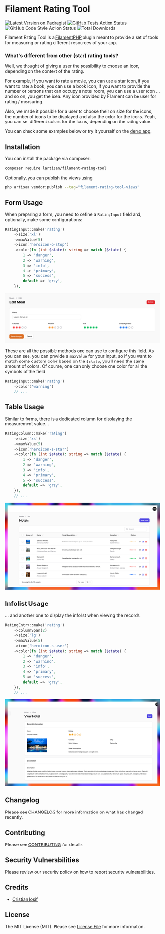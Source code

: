# Filament Rating Tool

[![Latest Version on Packagist](https://img.shields.io/packagist/v/lartisan/filament-rating-tool.svg?style=flat-square)](https://packagist.org/packages/lartisan/filament-rating-tool)
[![GitHub Tests Action Status](https://img.shields.io/github/actions/workflow/status/lartisan/filament-rating-tool/run-tests.yml?branch=main&label=tests&style=flat-square)](https://github.com/lartisan/filament-rating-tool/actions?query=workflow%3Arun-tests+branch%3Amain)
[![GitHub Code Style Action Status](https://img.shields.io/github/actions/workflow/status/lartisan/filament-rating-tool/fix-php-code-style-issues.yml?branch=main&label=code%20style&style=flat-square)](https://github.com/lartisan/filament-rating-tool/actions?query=workflow%3A"Fix+PHP+code+style+issues"+branch%3Amain)
[![Total Downloads](https://img.shields.io/packagist/dt/lartisan/filament-rating-tool.svg?style=flat-square)](https://packagist.org/packages/lartisan/filament-rating-tool)



Filament Rating Tool is a [FilamentPHP](https://filamentphp.com) plugin meant to provide a set of tools for measuring or rating different resources of your app.

### What's different from other (star) rating tools?

Well, we thought of giving a user the possibility to choose an icon, depending on the context of the rating. 

For example, if you want to rate a movie, you can use a star icon, if you want to rate a book, you can use a book icon, if you want to provide the number of persons that can occupy a hotel room, you can use a user icon ... and so on, you get the idea. Any icon provided by Filament can be user for rating / measuring.

Also, we made it possible for a user to choose their on size for the icons, the number of icons to be displayed and also the color for the icons. Yeah, you can set different colors for the icons, depending on the rating value.

You can check some examples below or try it yourself on the [demo app](https://www.filamentcomponents.com).

## Installation

You can install the package via composer:

```bash
composer require lartisan/filament-rating-tool
```

Optionally, you can publish the views using

```bash
php artisan vendor:publish --tag="filament-rating-tool-views"
```

## Form Usage
When preparing a form, you need to define a `RatingInput` field and, optionally, make some configurations:

```php
RatingInput::make('rating')
    ->size('xl')
    ->maxValue(5)
    ->icon('heroicon-o-stop')
    ->color(fn (int $state): string => match ($state) {
        1 => 'danger',
        2 => 'warning',
        3 => 'info',
        4 => 'primary',
        5 => 'success',
        default => 'gray',
    }),
```

![Edit meals form](./screenshots/meals-edit.png "Edit meals form")

These are all the possible methods one can use to configure this field. As you can see, you can provide a `maxValue` for your input, so if you want to match some custom color based on the `$state`, you'll need the same amount of colors. Of course, one can only choose one color for all the symbols of the field

```php
RatingInput::make('rating')
    ->color('warning')
    // ...
```

## Table Usage
Similar to forms, there is a dedicated column for displaying the measurement value...

```php
RatingColumn::make('rating')
    ->size('xs')
    ->maxValue(5)
    ->icon('heroicon-s-star')
    ->color(fn (int $state): string => match ($state) {
        1 => 'danger',
        2 => 'warning',
        3 => 'info',
        4 => 'primary',
        5 => 'success',
        default => 'gray',
    }),
    // ...
```
![Hotels table](./screenshots/hotels-list.png "Hotels table")

## Infolist Usage
... and another one to display the infolist when viewing the records

```php
RatingEntry::make('rating')
    ->columnSpan(2)
    ->size('lg')
    ->maxValue(5)
    ->icon('heroicon-s-user')
    ->color(fn (int $state): string => match ($state) {
        1 => 'danger',
        2 => 'warning',
        3 => 'info',
        4 => 'primary',
        5 => 'success',
        default => 'gray',
    }),
    // ...
```

![Hotel infolist](./screenshots/hotels-view.png "Hotel infolist")

## Changelog

Please see [CHANGELOG](CHANGELOG.md) for more information on what has changed recently.

## Contributing

Please see [CONTRIBUTING](.github/CONTRIBUTING.md) for details.

## Security Vulnerabilities

Please review [our security policy](../../security/policy) on how to report security vulnerabilities.

## Credits

- [Cristian Iosif](https://github.com/lartisan)

## License

The MIT License (MIT). Please see [License File](LICENSE.md) for more information.
